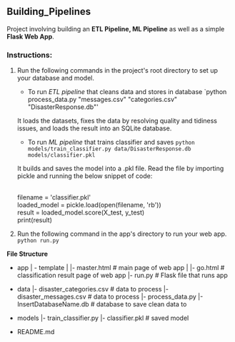 ## Building_Pipelines
Project involving building an **ETL Pipeline, ML Pipeline** as well as a simple **Flask Web App**.

### Instructions:
1. Run the following commands in the project's root directory to set up your database and model.

    - To run *ETL pipeline* that cleans data and stores in database
    `python process_data.py "messages.csv" "categories.csv" "DisasterResponse.db"'
		
	It loads the datasets, fixes the data by resolving quality and tidiness issues, and loads the result into an SQLite database.
		
    - To run *ML pipeline* that trains classifier and saves
     `python models/train_classifier.py data/DisasterResponse.db models/classifier.pkl`

	It builds and saves the model into a .pkl file. Read the file by importing pickle and running the below snippet of code:
	
	</br> filename = 'classifier.pkl'
	</br> loaded_model = pickle.load(open(filename, 'rb'))
	</br> result = loaded_model.score(X_test, y_test)
	</br> print(result)
	
2. Run the following command in the app's directory to run your web app.
    `python run.py`
	
**File Structure**
- app
| - template
| |- master.html  # main page of web app
| |- go.html  # classification result page of web app
|- run.py  # Flask file that runs app

- data
|- disaster_categories.csv  # data to process 
|- disaster_messages.csv  # data to process
|- process_data.py
|- InsertDatabaseName.db   # database to save clean data to

- models
|- train_classifier.py
|- classifier.pkl  # saved model 

- README.md